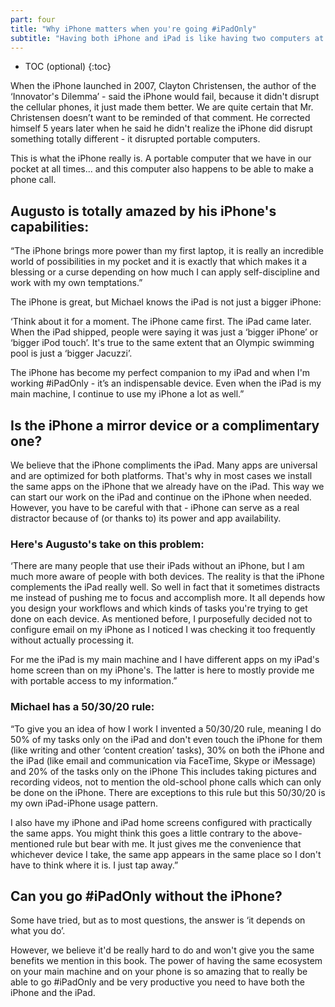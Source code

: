 ```yaml
---
part: four
title: "Why iPhone matters when you're going #iPadOnly"
subtitle: "Having both iPhone and iPad is like having two computers at your disposal at all times."
---
```


* TOC (optional)
{:toc}

When the iPhone launched in 2007, Clayton Christensen, the author of the ‘Innovator's Dilemma’ - said the iPhone would fail, because it didn't disrupt the cellular phones, it just made them better. We are quite certain that Mr. Christensen doesn’t want to be reminded of that comment. He corrected himself 5 years later when he said he didn't realize the iPhone did disrupt something totally different - it disrupted portable computers.

This is what the iPhone really is. A portable computer that we have in our pocket at all times... and this computer also happens to be able to make a phone call.

## Augusto is totally amazed by his iPhone's capabilities:

“The iPhone brings more power than my first laptop, it is really an incredible world of possibilities in my pocket and it is exactly that which makes it a blessing or a curse depending on how much I can apply self-discipline and work with my own temptations.”

The iPhone is great, but Michael knows the iPad is not just a bigger iPhone:

‘Think about it for a moment. The iPhone came first. The iPad came later. When the iPad shipped, people were saying it was just a ‘bigger iPhone’ or ‘bigger iPod touch’. It's true to the same extent that an Olympic swimming pool is just a ‘bigger Jacuzzi’.

The iPhone has become my perfect companion to my iPad and when I'm working #iPadOnly - it’s an indispensable device. Even when the iPad is my main machine, I continue to use my iPhone a lot as well.”

## Is the iPhone a mirror device or a complimentary one?

We believe that the iPhone compliments the iPad. Many apps are universal and are optimized for both platforms. That's why in most cases we install the same apps on the iPhone that we already have on the iPad. This way we can start our work on the iPad and continue on the iPhone when needed. However, you have to be careful with that - iPhone can serve as a real distractor because of (or thanks to) its power and app availability.

### Here's Augusto's take on this problem:

‘There are many people that use their iPads without an iPhone, but I am much more aware of people with both devices. The reality is that the iPhone complements the iPad really well. So well in fact that it sometimes distracts me instead of pushing me to focus and accomplish more. It all depends how you design your workflows and which kinds of tasks you're trying to get done on each device. As mentioned before, I purposefully decided not to configure email on my iPhone as I noticed I was checking it too frequently without actually processing it.

For me the iPad is my main machine and I have different apps on my iPad's home screen than on my iPhone's. The latter is here to mostly provide me with portable access to my information.”

### Michael has a 50/30/20 rule:

“To give you an idea of how I work I invented a 50/30/20 rule, meaning I do 50% of my tasks only on the iPad and don't even touch the iPhone for them (like writing and other ‘content creation’ tasks), 30% on both the iPhone and the iPad (like email and communication via FaceTime, Skype or iMessage) and 20% of the tasks only on the iPhone This includes taking pictures and recording videos, not to mention the old-school phone calls which can only be done on the iPhone. There are exceptions to this rule but this 50/30/20 is my own iPad-iPhone usage pattern.

I also have my iPhone and iPad home screens configured with practically the same apps. You might think this goes a little contrary to the above-mentioned rule but bear with me. It just gives me the convenience that whichever device I take, the same app appears in the same place so I don't have to think where it is. I just tap away.”

## Can you go #iPadOnly without the iPhone?

Some have tried, but as to most questions, the answer is ‘it depends on what you do’.

However, we believe it'd be really hard to do and won't give you the same benefits we mention in this book. The power of having the same ecosystem on your main machine and on your phone is so amazing that to really be able to go #iPadOnly and be very productive you need to have both the iPhone and the iPad.